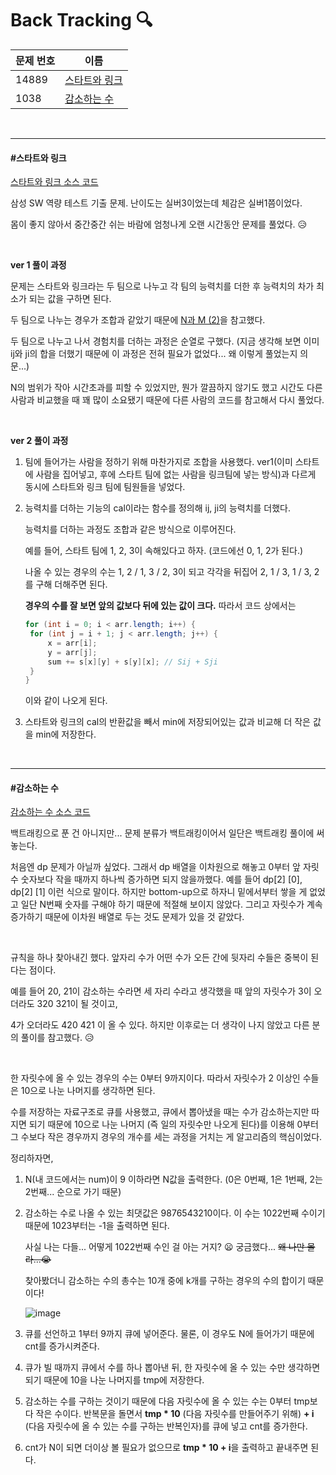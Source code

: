 # Back Tracking 🔍

| 문제 번호 | 이름                            |
| --------- | ------------------------------- |
| 14889     | [스타트와 링크](#스타트와-링크) |
| 1038      | [감소하는 수](#감소하는-수)     |

<br>

<hr>

#### #스타트와 링크

[스타트와 링크 소스 코드](https://github.com/hjyeon-n/Algorithm_study/tree/master/BOJ/2020.09/Solution_14889)

삼성 SW 역량 테스트 기출 문제. 난이도는 실버3이었는데 체감은 실버1쯤이었다.

몸이 좋지 않아서 중간중간 쉬는 바람에 엄청나게 오랜 시간동안 문제를 풀었다. 😥

<br>

**ver 1 풀이 과정**

문제는 스타트와 링크라는 두 팀으로 나누고 각 팀의 능력치를 더한 후 능력치의 차가 최소가 되는 값을 구하면 된다.

두 팀으로 나누는 경우가 조합과 같았기 때문에 [N과 M (2)](https://github.com/hjyeon-n/Algorithm_study/blob/master/BOJ/2020.08/Solution_15650.java)을 참고했다.

두 팀으로 나누고 나서 경험치를 더하는 과정은 순열로 구했다. (지금 생각해 보면 이미 ij와 ji의 합을 더했기 때문에 이 과정은 전혀 필요가 없었다... 왜 이렇게 풀었는지 의문...) 

N의 범위가 작아 시간초과를 피할 수 있었지만, 뭔가 깔끔하지 않기도 했고 시간도 다른 사람과 비교했을 때 꽤 많이 소요됐기 때문에 다른 사람의 코드를 참고해서 다시 풀었다.

<br>

**ver 2 풀이 과정**

1. 팀에 들어가는 사람을 정하기 위해 마찬가지로 조합을 사용했다. ver1(이미 스타트에 사람을 집어넣고, 후에 스타트 팀에 없는 사람을 링크팀에 넣는 방식)과 다르게 동시에 스타트와 링크 팀에 팀원들을 넣었다.

2. 능력치를 더하는 기능의 cal이라는 함수를 정의해 ij, ji의 능력치를 더했다.

   능력치를 더하는 과정도 조합과 같은 방식으로 이루어진다.

   예를 들어, 스타트 팀에 1, 2, 3이 속해있다고 하자. (코드에선 0, 1, 2가 된다.)

   나올 수 있는 경우의 수는 1, 2 / 1, 3 / 2, 3이 되고 각각을 뒤집어 2, 1 / 3, 1 / 3, 2를 구해 더해주면 된다.

   **경우의 수를 잘 보면 앞의 값보다 뒤에 있는 값이 크다.** 따라서 코드 상에서는 

   ```java
   for (int i = 0; i < arr.length; i++) {
   	for (int j = i + 1; j < arr.length; j++) {
   		x = arr[i]; 
   		y = arr[j];
   		sum += s[x][y] + s[y][x]; // Sij + Sji
   	}
   }
   ```

   이와 같이 나오게 된다.

3. 스타트와 링크의 cal의 반환값을 빼서 min에 저장되어있는 값과 비교해 더 작은 값을 min에 저장한다.

<br>

<hr>

#### #감소하는 수

[감소하는 수 소스 코드](https://www.acmicpc.net/problem/1038)

백트래킹으로 푼 건 아니지만... 문제 분류가 백트래킹이어서 일단은 백트래킹 풀이에 써놓는다.

처음엔 dp 문제가 아닐까 싶었다. 그래서 dp 배열을 이차원으로 해놓고 0부터 앞 자릿수 숫자보다 작을 때까지 하나씩 증가하면 되지 않을까했다. 예를 들어 dp[2] [0], dp[2] [1] 이런 식으로 말이다. 하지만 bottom-up으로 하자니 밑에서부터 쌓을 게 없었고 일단 N번째 숫자를 구해야 하기 때문에 적절해 보이지 않았다. 그리고 자릿수가 계속 증가하기 때문에 이차원 배열로 두는 것도 문제가 있을 것 같았다.

<br>

규칙을 하나 찾아내긴 했다. 앞자리 수가 어떤 수가 오든 간에 뒷자리 수들은 중복이 된다는 점이다.

예를 들어 20, 21이 감소하는 수라면 세 자리 수라고 생각했을 때 앞의 자릿수가 3이 오더라도 320 321이 될 것이고,

4가 오더라도 420 421 이 올 수 있다.  하지만 이후로는 더 생각이 나지 않았고 다른 분의 풀이를 참고했다. 😥

<br>

한 자릿수에 올 수 있는 경우의 수는 0부터 9까지이다. 따라서 자릿수가 2 이상인 수들은 10으로 나눈 나머지를 생각하면 된다.

수를 저장하는 자료구조로 큐를 사용했고, 큐에서 뽑아냈을 때는 수가 감소하는지만 따지면 되기 때문에 10으로 나눈 나머지 (즉 일의 자릿수만 나오게 된다)를 이용해 0부터 그 수보다 작은 경우까지 경우의 개수를 세는 과정을 거치는 게 알고리즘의 핵심이었다.

정리하자면,

1. N(내 코드에서는 num)이 9 이하라면 N값을 출력한다. (0은 0번째, 1은 1번째, 2는 2번째... 순으로 가기 때문)

2. 감소하는 수로 나올 수 있는 최댓값은 9876543210이다. 이 수는 1022번째 수이기 때문에 1023부터는 -1을 출력하면 된다.

   사실 나는 다들... 어떻게 1022번째 수인 걸 아는 거지? 😦 궁금했다... ~~왜 나만 몰라...😭~~

   찾아봤더니 감소하는 수의 총수는 10개 중에 k개를 구하는 경우의 수의 합이기 때문이다!

   ![image](https://user-images.githubusercontent.com/62419307/93068513-8b048a00-f6b7-11ea-9b35-8ce56702284d.png)

3. 큐를 선언하고 1부터 9까지 큐에 넣어준다. 물론, 이 경우도 N에 들어가기 때문에 cnt를 증가시켜준다.

4. 큐가 빌 때까지 큐에서 수를 하나 뽑아낸 뒤, 한 자릿수에 올 수 있는 수만 생각하면 되기 때문에 10을 나눈 나머지를 tmp에 저장한다.

5. 감소하는 수를 구하는 것이기 때문에 다음 자릿수에 올 수 있는 수는 0부터 tmp보다 작은 수이다. 반복문을 돌면서 **tmp * 10** (다음 자릿수를 만들어주기 위해) **+ i** (다음 자릿수에 올 수 있는 수를 구하는 반복인자)를 큐에 넣고 cnt를 증가한다.

6. cnt가 N이 되면 더이상 볼 필요가 없으므로 **tmp * 10 + i**을 출력하고 끝내주면 된다.

